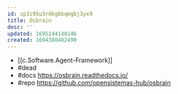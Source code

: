 ```yaml
---
id: zp3z95u3rdkg6bqmgbj3yx9
title: Osbrain
desc: ''
updated: 1695144148146
created: 1694380482490
---
```


- [[c.Software.Agent-Framework]]
- #dead
- #docs https://osbrain.readthedocs.io/
- #repo https://github.com/opensistemas-hub/osbrain